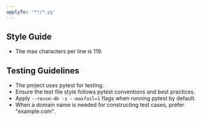 ```yaml
---
applyTo: '**/*.py'
---
```


## Style Guide

- The max characters per line is 119.

## Testing Guidelines

- The project uses pytest for testing.
- Ensure the test file style follows pytest conventions and best practices.
- Apply `--reuse-db -s --maxfail=1` flags when running pytest by default.
- When a domain name is needed for constructing test cases, prefer "example.com".
